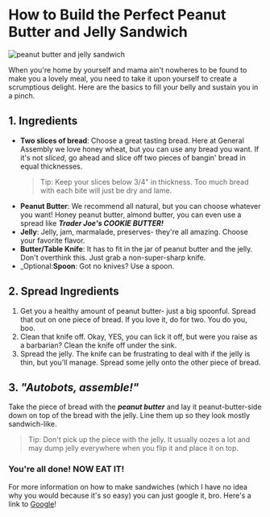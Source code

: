 # How to Build the Perfect Peanut Butter and Jelly Sandwich

![peanut butter and jelly sandwich](https://images.unsplash.com/photo-1660002676868-8b620a2e8084?q=80&w=1171&auto=format&fit=crop&ixlib=rb-4.0.3&ixid=M3wxMjA3fDB8MHxwaG90by1wYWdlfHx8fGVufDB8fHx8fA%3D%3D)

When you're home by yourself and mama ain't nowheres to be found to make you a lovely meal, you need to take it upon yourself to create a scrumptious delight. Here are the basics to fill your belly and sustain you in a pinch.

## 1. Ingredients

- **Two slices of bread**: Choose a great tasting bread. Here at General Assembly we love honey wheat, but you can use any bread you want. If it's not _sliced_, go ahead and slice off two pieces of bangin' bread in equal thicknesses.
  > Tip: Keep your slices below 3/4" in thickness. Too much bread with each bite will just be dry and lame.
- **Peanut Butter**: We recommend all natural, but you can choose whatever you want! Honey peanut butter, almond butter, you can even use a spread like **_Trader Joe's COOKIE BUTTER!_**
- **Jelly**: Jelly, jam, marmalade, preserves- they're all amazing. Choose your favorite flavor.
- **Butter/Table Knife**: It has to fit in the jar of peanut butter and the jelly. Don't overthink this. Just grab a non-super-sharp knife.
- \_Optional:**Spoon**: Got no knives? Use a spoon.

## 2. Spread Ingredients

1. Get you a healthy amount of peanut butter- just a big spoonful. Spread that out on one piece of bread. If you love it, do for two. You do you, boo.
2. Clean that knife off. Okay, YES, you can lick it off, but were you raise as a barbarian? Clean the knife off under the sink.
3. Spread the jelly. The knife can be frustrating to deal with if the jelly is thin, but you'll manage. Spread some jelly onto the other piece of bread.

## 3. _"Autobots, assemble!"_

Take the piece of bread with the **_peanut butter_** and lay it peanut-butter-side down on top of the bread with the jelly. Line them up so they look mostly sandwich-like.

> Tip: Don't pick up the piece with the jelly. It usually oozes a lot and may dump jelly everywhere when you flip it and place it on top.

### You're all done! NOW EAT IT!

For more information on how to make sandwiches (which I have no idea why you would because it's so easy) you can just google it, bro. Here's a link to [Google](www.google.com)!
